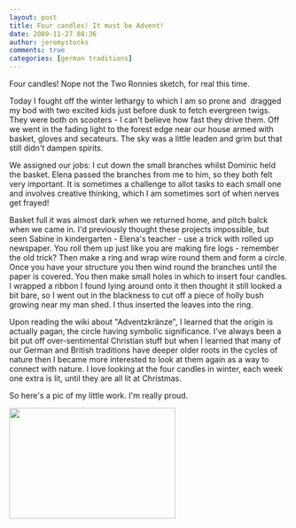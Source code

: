 ```yaml
---
layout: post
title: Four candles! It must be Advent!
date: 2009-11-27 08:36
author: jeremystocks
comments: true
categories: [german traditions]
---
```

Four candles! Nope not the Two Ronnies sketch, for real this time.

Today I fought off the winter lethargy to which I am so prone and  dragged my bod with two excited kids just before dusk to fetch evergreen twigs. They were both on scooters - I can't believe how fast they drive them. Off we went in the fading light to the forest edge near our house armed with basket, gloves and secateurs. The sky was a little leaden and grim but that still didn't dampen spirits.

We assigned our jobs: I cut down the small branches whilst Dominic held the basket. Elena passed the branches from me to him, so they both felt very important. It is sometimes a challenge to allot tasks to each small one and involves creative thinking, which I am sometimes sort of when nerves get frayed!

Basket full it was almost dark when we returned home, and pitch balck when we came in. I'd previously thought these projects impossible, but seen Sabine in kindergarten - Elena's teacher - use a trick with rolled up newspaper. You roll them up just like you are making fire logs - remember the old trick? Then make a ring and wrap wire round them and form a circle. Once you have your structure you then wind round the branches until the paper is covered. You then make small holes in which to insert four candles. I wrapped a ribbon I found lying around onto it then thought it still looked a bit bare, so I went out in the blackness to cut off a piece of holly bush growing near my man shed. I thus inserted the leaves into the ring.

Upon reading the wiki about "Adventzkränze", I learned that the origin is actually pagan, the circle having symbolic significance. I've always been a bit put off over-sentimental Christian stuff but when I learned that many of our German and British traditions have deeper older roots in the cycles of nature then I became more interested to look at them again as a way to connect with nature. I love looking at the four candles in winter, each week one extra is lit, until they are all lit at Christmas.

So here's a pic of my little work. I'm really proud.

<a href="http://jeremystocks.files.wordpress.com/2009/11/img_3706web1.jpg"><img class="alignnone size-medium wp-image-379" title="IMG_3706web" src="http://jeremystocks.files.wordpress.com/2009/11/img_3706web1.jpg?w=300" alt="" width="300" height="200" /></a>

